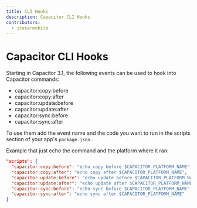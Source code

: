 ```yaml
---
title: CLI Hooks
description: Capacitor CLI Hooks
contributors:
  - jcesarmobile
---
```


# Capacitor CLI Hooks

Starting in Capacitor 3.1, the following events can be used to hook into Capacitor commands:

- capacitor:copy:before
- capacitor:copy:after
- capacitor:update:before
- capacitor:update:after
- capacitor:sync:before
- capacitor:sync:after

To use them add the event name and the code you want to run in the scripts section of your app's `package.json`.

Example that just echo the command and the platform where it ran:

```json
"scripts": {
  "capacitor:copy:before": "echo copy before $CAPACITOR_PLATFORM_NAME",
  "capacitor:copy:after": "echo copy after $CAPACITOR_PLATFORM_NAME",
  "capacitor:update:before": "echo update before $CAPACITOR_PLATFORM_NAME",
  "capacitor:update:after": "echo update after $CAPACITOR_PLATFORM_NAME",
  "capacitor:sync:before": "echo sync before $CAPACITOR_PLATFORM_NAME",
  "capacitor:sync:after": "echo sync after $CAPACITOR_PLATFORM_NAME"
}
```
